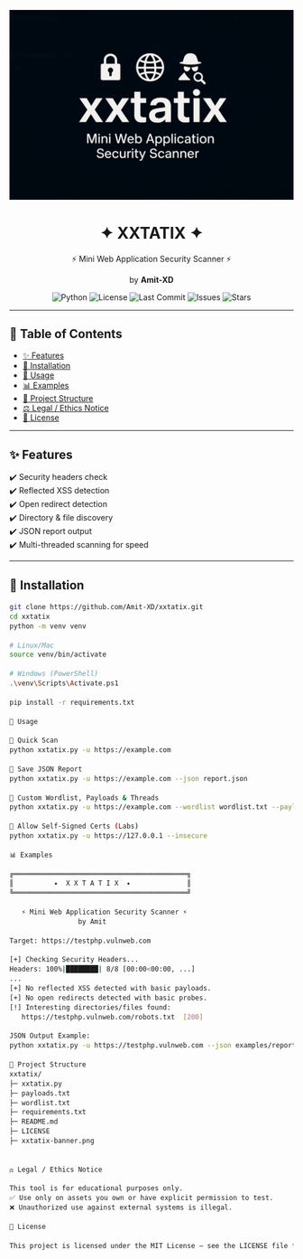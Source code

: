 <p align="center">
  <img src="xxtatix-banner.png" width="600" alt="XXTATIX Banner">
</p>

<h1 align="center">✦ XXTATIX ✦</h1>
<p align="center">⚡ Mini Web Application Security Scanner ⚡</p>
<p align="center">by <b>Amit-XD</b></p>

<p align="center">
  <img src="https://img.shields.io/badge/python-3.9%2B-blue" alt="Python">
  <img src="https://img.shields.io/github/license/Amit-XD/xxtatix" alt="License">
  <img src="https://img.shields.io/github/last-commit/Amit-XD/xxtatix" alt="Last Commit">
  <img src="https://img.shields.io/github/issues/Amit-XD/xxtatix" alt="Issues">
  <img src="https://img.shields.io/github/stars/Amit-XD/xxtatix?style=social" alt="Stars">
</p>

---

## 📑 Table of Contents
- [✨ Features](#-features)
- [🚀 Installation](#-installation)
- [📖 Usage](#-usage)
- [📊 Examples](#-examples)
- [📂 Project Structure](#-project-structure)
- [⚖️ Legal / Ethics Notice](#️-legal--ethics-notice)
- [📜 License](#-license)

---

## ✨ Features
✔️ Security headers check  
✔️ Reflected XSS detection  
✔️ Open redirect detection  
✔️ Directory & file discovery  
✔️ JSON report output  
✔️ Multi-threaded scanning for speed  

---

## 🚀 Installation

```bash
git clone https://github.com/Amit-XD/xxtatix.git
cd xxtatix
python -m venv venv

# Linux/Mac
source venv/bin/activate

# Windows (PowerShell)
.\venv\Scripts\Activate.ps1

pip install -r requirements.txt

📖 Usage

🔹 Quick Scan
python xxtatix.py -u https://example.com

🔹 Save JSON Report
python xxtatix.py -u https://example.com --json report.json

🔹 Custom Wordlist, Payloads & Threads
python xxtatix.py -u https://example.com --wordlist wordlist.txt --payloads payloads.txt --threads 20

🔹 Allow Self-Signed Certs (Labs)
python xxtatix.py -u https://127.0.0.1 --insecure

📊 Examples

╔═══════════════════════════════════════════╗
║          ✦  X X T A T I X  ✦              ║
╚═══════════════════════════════════════════╝

   ⚡ Mini Web Application Security Scanner ⚡
                 by Amit

Target: https://testphp.vulnweb.com

[+] Checking Security Headers...
Headers: 100%|████████| 8/8 [00:00<00:00, ...]
...
[+] No reflected XSS detected with basic payloads.
[+] No open redirects detected with basic probes.
[!] Interesting directories/files found:
   https://testphp.vulnweb.com/robots.txt  [200]

JSON Output Example:
python xxtatix.py -u https://testphp.vulnweb.com --json examples/report.json

📂 Project Structure
xxtatix/
├─ xxtatix.py
├─ payloads.txt
├─ wordlist.txt
├─ requirements.txt
├─ README.md
├─ LICENSE
├─ xxtatix-banner.png   


⚖️ Legal / Ethics Notice

This tool is for educational purposes only.
✅ Use only on assets you own or have explicit permission to test.
❌ Unauthorized use against external systems is illegal.

📜 License

This project is licensed under the MIT License — see the LICENSE file for details.

